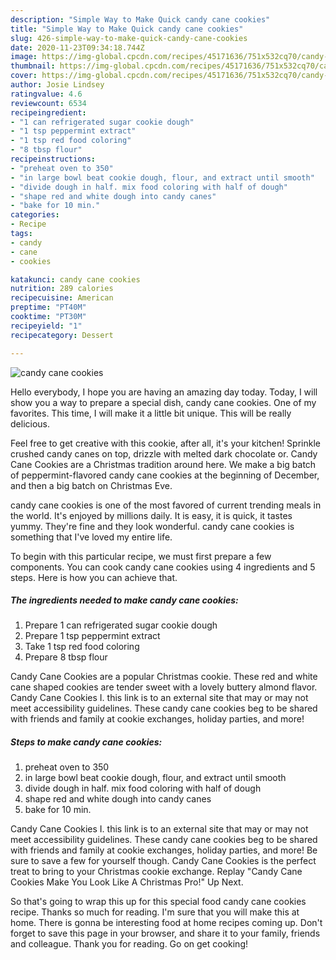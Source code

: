 ```yaml
---
description: "Simple Way to Make Quick candy cane cookies"
title: "Simple Way to Make Quick candy cane cookies"
slug: 426-simple-way-to-make-quick-candy-cane-cookies
date: 2020-11-23T09:34:18.744Z
image: https://img-global.cpcdn.com/recipes/45171636/751x532cq70/candy-cane-cookies-recipe-main-photo.jpg
thumbnail: https://img-global.cpcdn.com/recipes/45171636/751x532cq70/candy-cane-cookies-recipe-main-photo.jpg
cover: https://img-global.cpcdn.com/recipes/45171636/751x532cq70/candy-cane-cookies-recipe-main-photo.jpg
author: Josie Lindsey
ratingvalue: 4.6
reviewcount: 6534
recipeingredient:
- "1 can refrigerated sugar cookie dough"
- "1 tsp peppermint extract"
- "1 tsp red food coloring"
- "8 tbsp flour"
recipeinstructions:
- "preheat oven to 350"
- "in large bowl beat cookie dough, flour, and extract until smooth"
- "divide dough in half. mix food coloring with half of dough"
- "shape red and white dough into candy canes"
- "bake for 10 min."
categories:
- Recipe
tags:
- candy
- cane
- cookies

katakunci: candy cane cookies 
nutrition: 289 calories
recipecuisine: American
preptime: "PT40M"
cooktime: "PT30M"
recipeyield: "1"
recipecategory: Dessert

---
```



![candy cane cookies](https://img-global.cpcdn.com/recipes/45171636/751x532cq70/candy-cane-cookies-recipe-main-photo.jpg)

Hello everybody, I hope you are having an amazing day today. Today, I will show you a way to prepare a special dish, candy cane cookies. One of my favorites. This time, I will make it a little bit unique. This will be really delicious.

Feel free to get creative with this cookie, after all, it&#39;s your kitchen! Sprinkle crushed candy canes on top, drizzle with melted dark chocolate or. Candy Cane Cookies are a Christmas tradition around here. We make a big batch of peppermint-flavored candy cane cookies at the beginning of December, and then a big batch on Christmas Eve.

candy cane cookies is one of the most favored of current trending meals in the world. It's enjoyed by millions daily. It is easy, it is quick, it tastes yummy. They're fine and they look wonderful. candy cane cookies is something that I've loved my entire life.


To begin with this particular recipe, we must first prepare a few components. You can cook candy cane cookies using 4 ingredients and 5 steps. Here is how you can achieve that.

<!--inarticleads1-->

##### The ingredients needed to make candy cane cookies:

1. Prepare 1 can refrigerated sugar cookie dough
1. Prepare 1 tsp peppermint extract
1. Take 1 tsp red food coloring
1. Prepare 8 tbsp flour


Candy Cane Cookies are a popular Christmas cookie. These red and white cane shaped cookies are tender sweet with a lovely buttery almond flavor. Candy Cane Cookies I. this link is to an external site that may or may not meet accessibility guidelines. These candy cane cookies beg to be shared with friends and family at cookie exchanges, holiday parties, and more! 

<!--inarticleads2-->

##### Steps to make candy cane cookies:

1. preheat oven to 350
1. in large bowl beat cookie dough, flour, and extract until smooth
1. divide dough in half. mix food coloring with half of dough
1. shape red and white dough into candy canes
1. bake for 10 min.


Candy Cane Cookies I. this link is to an external site that may or may not meet accessibility guidelines. These candy cane cookies beg to be shared with friends and family at cookie exchanges, holiday parties, and more! Be sure to save a few for yourself though. Candy Cane Cookies is the perfect treat to bring to your Christmas cookie exchange. Replay &#34;Candy Cane Cookies Make You Look Like A Christmas Pro!&#34; Up Next. 

So that's going to wrap this up for this special food candy cane cookies recipe. Thanks so much for reading. I'm sure that you will make this at home. There is gonna be interesting food at home recipes coming up. Don't forget to save this page in your browser, and share it to your family, friends and colleague. Thank you for reading. Go on get cooking!
